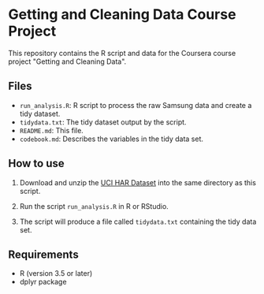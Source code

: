 # Getting and Cleaning Data Course Project

This repository contains the R script and data for the Coursera course project "Getting and Cleaning Data".

## Files

- `run_analysis.R`: R script to process the raw Samsung data and create a tidy dataset.
- `tidydata.txt`: The tidy dataset output by the script.
- `README.md`: This file.
- `codebook.md`: Describes the variables in the tidy data set.

## How to use

1. Download and unzip the [UCI HAR Dataset](https://archive.ics.uci.edu/ml/datasets/human+activity+recognition+using+smartphones) into the same directory as this script.

2. Run the script `run_analysis.R` in R or RStudio.

3. The script will produce a file called `tidydata.txt` containing the tidy data set.

## Requirements

- R (version 3.5 or later)
- dplyr package

